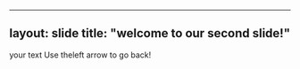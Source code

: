 
---
layout: slide
title: "welcome to our second slide!"
---
your text
Use theleft arrow to go back!
